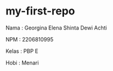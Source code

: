# my-first-repo

Nama    : Georgina Elena Shinta Dewi Achti

NPM     : 2206810995

Kelas   : PBP E

Hobi    : Menari